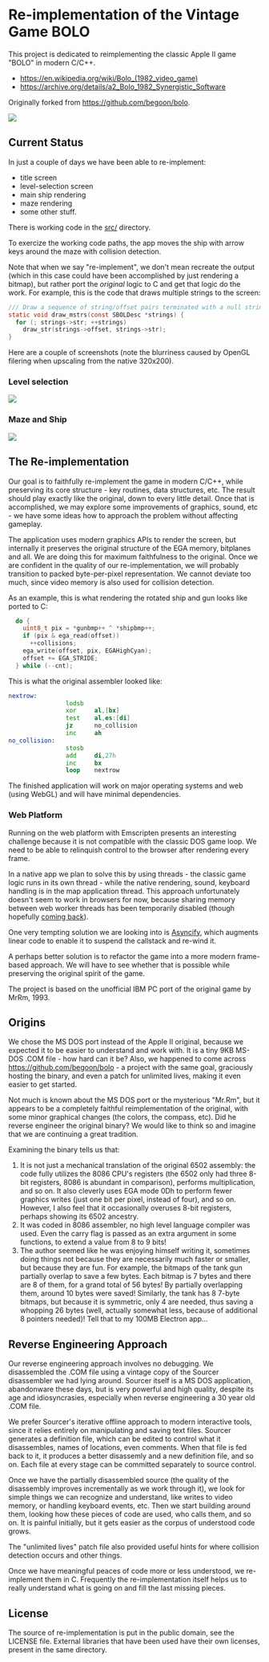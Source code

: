 Re-implementation of the Vintage Game BOLO
=========================================

This project is dedicated to reimplementing the classic Apple II game "BOLO" in modern C/C++.
- https://en.wikipedia.org/wiki/Bolo_(1982_video_game)
- https://archive.org/details/a2_Bolo_1982_Synergistic_Software

Originally forked from https://github.com/begoon/bolo.

![](https://raw.github.com/tmikov/bolo/master/bolo-screenshot.png)

Current Status
--------------
In just a couple of days we have been able to re-implement:
- title screen
- level-selection screen
- main ship rendering
- maze rendering
- some other stuff.

There is working code in the [src/](https://github.com/tmikov/bolo/tree/master/src) directory.

To exercize the working code paths, the app moves the ship with arrow keys around the maze with collision detection.

Note that when we say "re-implement", we don't mean recreate the output (which in this case could have been accomplished by just rendering a bitmap), but rather port the *original* logic to C and get that logic do the work. For example, this is the code that draws multiple strings to the screen:
```c
/// Draw a sequence of string/offset pairs terminated with a null string ptr.
static void draw_mstrs(const SBOLDesc *strings) {
  for (; strings->str; ++strings)
    draw_str(strings->offset, strings->str);
}
```
Here are a couple of screenshots (note the blurriness caused by OpenGL filering when upscaling from the native 320x200).

### Level selection
![](https://raw.github.com/tmikov/bolo/master/images/levsel.png)

### Maze and Ship
![](https://raw.github.com/tmikov/bolo/master/images/maze.png)

The Re-implementation
--------------------

Our goal is to faithfully re-implement the game in modern C/C++, while preserving its core structure - key routines, data structures, etc. The result should play exactly like the original, down to every little detail. Once that is accomplished, we may explore some improvements of graphics, sound, etc - we have some ideas how to approach the problem without affecting gameplay.

The application uses modern graphics APIs to render the screen, but internally it preserves the original structure of the EGA memory, bitplanes and all. We are doing this for maximum faithfulness to the original. Once we are confident in the quality of our re-implementation, we will probably transition to packed byte-per-pixel representation. We cannot deviate too much, since video memory is also used for collision detection.

As an example, this is what rendering the rotated ship and gun looks like ported to C:
```c
  do {
    uint8_t pix = *gunbmp++ ^ *shipbmp++;
    if (pix & ega_read(offset))
      ++collisions;
    ega_write(offset, pix, EGAHighCyan);
    offset += EGA_STRIDE;
  } while (--cnt);
```
This is what the original assembler looked like:
```asm
nextrow:
                lodsb
                xor     al,[bx]
                test    al,es:[di]
                jz      no_collision
                inc     ah
no_collision:
                stosb
                add     di,27h
                inc     bx
                loop    nextrow
```

The finished application will work on major operating systems and web (using WebGL) and will have minimal dependencies.

### Web Platform

Running on the web platform with Emscripten presents an interesting challenge because it is not compatible with the classic DOS game loop. We need to be able to relinquish control to the browser after rendering every frame.

In a native app we plan to solve this by using threads - the classic game logic runs in its own thread - while the native rendering, sound, keyboard handling is in the map application thread. This approach unfortunately doesn't seem to work in browsers for now, because sharing memory between web worker threads has been temporarily disabled (though hopefully [coming back](https://developer.chrome.com/blog/enabling-shared-array-buffer/)).

One very tempting solution we are looking into is [Asyncify](https://kripken.github.io/blog/wasm/2019/07/16/asyncify.html), which augments linear code to enable it to suspend the callstack and re-wind it.

A perhaps better solution is to refactor the game into a more modern frame-based approach. We will have to see whether that is possible while preserving the original spirit of the game.

The project is based on the unofficial IBM PC port of the original game by MrRm, 1993.

Origins
----------------------------

We chose the MS DOS port instead of the Apple II original, because we expected it to be easier to understand and work with. It is a tiny 9KB MS-DOS .COM file - how hard can it be? Also, we happened to come across https://github.com/begoon/bolo - a project with the same goal, graciously hosting the binary, and even a patch for unlimited lives, making it even easier to get started.

Not much is known about the MS DOS port or the mysterious "Mr.Rm", but it appears to be a completely faithful reimplementation of the original, with some minor graphical changes (the colors, the compass, etc). Did he reverse engineer the original binary? We would like to think so and imagine that we are continuing a great tradition.

Examining the binary tells us that:
1. It is not just a mechanical translation of the original 6502 assembly: the code fully utilizes the 8086 CPU's registers (the 6502 only had three 8-bit registers, 8086 is abundant in comparison), performs multiplication, and so on. It also cleverly uses EGA mode 0Dh to perform fewer graphics writes (just one bit per pixel, instead of four), and so on. However, I also feel that it occasionally overuses 8-bit registers, perhaps showing its 6502 ancestry.
2. It was coded in 8086 assembler, no high level language compiler was used. Even the carry flag is passed as an extra argument in some functions, to extend a value from 8 to 9 bits!
3. The author seemed like he was enjoying himself writing it, sometimes doing things not because they are necessarily much faster or smaller, but because they are fun. For example, the bitmaps of the tank gun partially overlap to save a few bytes. Each bitmap is 7 bytes and there are 8 of them, for a grand total of 56 bytes! By partially overlapping them, around 10 bytes were saved! Similarly, the tank has 8 7-byte bitmaps, but because it is symmetric, only 4 are needed, thus saving a whopping 26 bytes (well, actually somewhat less, because of additional 8 pointers needed)! Tell that to my 100MB Electron app...

Reverse Engineering Approach
----------------------------

Our reverse engineering approach involves no debugging. We disassembled the .COM file using a vintage copy of the Sourcer disassembler we had lying around. Sourcer itself is a MS DOS application, abandonware these days, but is very powerful and high quality, despite its age and idiosyncrasies, especially when reverse engineering a 30 year old .COM file.

We prefer Sourcer's iterative offline approach to modern interactive tools, since it relies entirely on manipulating and saving text files. Sourcer generates a definition file, which can be edited to control what it disassembles, names of locations, even comments. When that file is fed back to it, it produces a better disassemly and a new definition file, and so on. Each file at every stage can be committed separately to source control.

Once we have the partially disassembled source (the quality of the disassembly improves incrementally as we work through it), we look for simple things we can recognize and understand, like writes to video memory, or handling keyboard events, etc. Then we start building around them, looking how these pieces of code are used, who calls them, and so on. It is painful initially, but it gets easier as the corpus of understood code grows.

The "unlimited lives" patch file also provided useful hints for where collision detection occurs and other things.

Once we have meaningful peaces of code more or less understood, we re-implement them in C. Frequently the re-implementation itself helps us to really understand what is going on and fill the last missing pieces.

License
-------

The source of re-implementation is put in the public domain, see the LICENSE file.
External libraries that have been used have their own licenses, present in the same directory.